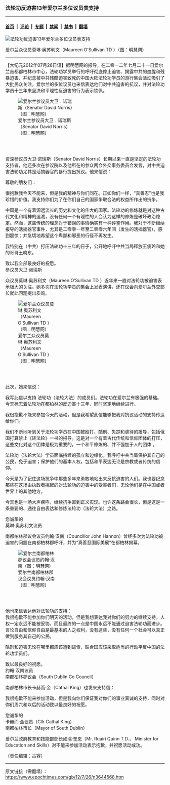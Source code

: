 ### 法轮功反迫害13年爱尔兰多位议员表支持

---

#### [首页](../../../..?n3644568) &nbsp;|&nbsp; [评论](../../../../../epoch-comment?n3644568) &nbsp;|&nbsp; [专题](../../../../../epoch-special?n3644568) &nbsp;|&nbsp; [禁闻](../../../../../epoch-news?n3644568) &nbsp;|&nbsp; [禁书](../../../../../books?n3644568) &nbsp;|&nbsp; [翻墙](https://github.com/gfw-breaker/nogfw/blob/master/README.md?n3644568)


<div><img alt="法轮功反迫害13年爱尔兰多位议员表支持" class="attachment-djy_600_400 size-djy_600_400 wp-post-image" src="https://i.epochtimes.com/assets/uploads/2012/07/1207261027201858.jpg"/>
<div class="caption">
 <p>
  爱尔兰众议员莫琳‧奥苏利文（Maureen O’Sullivan TD ）（图：明慧网）
 </p>
</div></div><hr/><div class="post_content" id="artbody" itemprop="articleBody">
 <!-- article content begin -->
 <p>
  【大纪元2012年07月26日讯】据明慧网的报导，在二零一二年七月二十一日爱尔兰首都都柏林市中心，法轮功学员举行的呼吁彻底停止迫害、揭露中共的血腥和残暴迫害、并纪念被中共残酷迫害致死的中国大陆法轮功学员的游行集会活动吸引了大批民众关注，爱尔兰的多位议员也来信表达他们对中共迫害的抗议，并对法轮功学员十三年来坚决和平理性反迫害的行为表示钦佩。
 </p>
 <figure aria-describedby="caption-attachment-6611047" class="wp-caption aligncenter" id="attachment_6611047" style="width: 180px">
  <ok href=" https://i.epochtimes.com/assets/uploads/2012/07/1207261027101858.jpg" rel="noreferrer noopener" target="_blank">
   <img alt="爱尔兰参议员大卫﹒诺瑞斯（Senator David Norris）（图：明慧网）" class="size-large wp-image-6611047" src="https://i.epochtimes.com/assets/uploads/2012/07/1207261027101858.jpg" title="爱尔兰参议员大卫﹒诺瑞斯（Senator David Norris）（图：明慧网）"/>
  </ok>
  <br/><figcaption class="wp-caption-text" id="caption-attachment-6611047">
   爱尔兰参议员大卫﹒诺瑞斯（Senator David Norris）（图：明慧网）
  </figcaption><br/>
 </figure><br/>
 <p>
  资深参议员大卫‧诺瑞斯（Senator David Norris）长期以来一直是坚定的法轮功支持者，他还多次在参议院以及他所在的参众两会外交事务委员会发言，对中共迫害法轮功尤其是活摘器官的暴行提出抗议。他来信说：
 </p>
 <p>
  尊敬的朋友们：
 </p>
 <p>
  很抱歉我今天不能来，但是我的精神与你们同在。正如你们一样，“真善忍”也是我珍惜的价值。我支持你们为了在你们自己的国家争取合法的权益所作出的抗争。
 </p>
 <p>
  中国是一个有着源远流长的历史和文化的伟大的国家。法轮功的修炼就是对这种古代文化和精神的追溯，没有任何一个有理性的人会认为这样的修炼是破坏政治稳定。然而，这些传统的理念对于错误的事情确实有一种评鉴作用。我对于不断继续报导的活摘器官事件，尤其是二零零一年至二零零六年间（发生的活摘器官），感到震惊；并急切地希望这个卑鄙和邪恶的行径不再发生。
 </p>
 <p>
  我特别在（中共）打压法轮功十三年的日子，公开地呼吁中共当局释放王俊玲和她的哥哥王晓东。
 </p>
 <p>
  致以我全部最良好的祝愿。
  <br/>
  参议员大卫‧诺瑞斯
 </p>
 <p>
  众议员莫琳‧奥苏利文（Maureen O’Sullivan TD ）近年来一直对法轮功被迫害表示极大的关注。她多次在法轮功学员的集会上发表演讲，还在议会向爱尔兰外交部长就此问题提出质询。
  <br/>
  <figure aria-describedby="caption-attachment-6611049" class="wp-caption aligncenter" id="attachment_6611049" style="width: 116px">
   <ok href=" https://i.epochtimes.com/assets/uploads/2012/07/1207261027201858.jpg" rel="noreferrer noopener" target="_blank">
    <img alt="爱尔兰众议员莫琳‧奥苏利文（Maureen O’Sullivan TD ）（图：明慧网）" class="size-large wp-image-6611049" src="https://i.epochtimes.com/assets/uploads/2012/07/1207261027201858.jpg" title="爱尔兰众议员莫琳‧奥苏利文（Maureen O’Sullivan TD ）（图：明慧网）"/>
   </ok>
   <br/><figcaption class="wp-caption-text" id="caption-attachment-6611049">
    爱尔兰众议员莫琳‧奥苏利文（Maureen O’Sullivan TD ）（图：明慧网）
   </figcaption><br/>
  </figure><br/>
 </p>
 <p>
  此次，她来信说：
 </p>
 <p>
  我写此信以支持 法轮功（法轮大法）的成员们。法轮功在爱尔兰有极强的基础。今天标志着法轮功在都柏林的反迫害十三年，同时坚定地继续进行。
 </p>
 <p>
  我很抱歉不能来参加今天的活动，但是我希望此信能够把我对抗议活动的支持传达给你们。
 </p>
 <p>
  我们不断地听到关于法轮功学员在中国被殴打、酷刑、失踪和虐待的报导，包括俄国打算禁止《转法轮》一书的报导。这是对一个有着古代传统和信仰团体的打压，这些文化对这个团体是极为重要的，一个和平修炼的、并不强加于人的团体 。
 </p>
 <p>
  法轮功（法轮大法）学员面临持续的孤立和边缘化。我呼吁中共当局保护其自己的公民，免于迫害；保护他们的基本人权，包括和平表达无论是宗教或者传统的信仰。
 </p>
 <p>
  今天是为了记住这场抗争中那些多年来勇敢地站出来反抗迫害的人们。我也要纪念那些在这场由执政者挑起的对法轮功的迫害中的受害者们，无论他们是在中国或者世界上的其他地方。
 </p>
 <p>
  今天也是一场大声疾呼，继续抗争直到正义实现。也许这条路会很长，但是这是一条重要的、通往自由表达和修炼法轮功（法轮大法）之路。
 </p>
 <p>
  您诚挚的
  <br/>
  莫琳‧奥苏利文议员
 </p>
 <p>
  南都柏林郡议会议员约翰‧汉南（Councillor John Hannon）曾经多次为法轮功被迫害的问题在南都柏林郡呼吁，并为“真善忍国际美展”在都柏林揭幕。
 </p>
 <figure aria-describedby="caption-attachment-6611050" class="wp-caption aligncenter" id="attachment_6611050" style="width: 117px">
  <ok href=" https://i.epochtimes.com/assets/uploads/2012/07/1207261031051858.jpg" rel="noreferrer noopener" target="_blank">
   <img alt="爱尔兰南都柏林郡议会议员约翰‧汉南（图：明慧网）" class="size-large wp-image-6611050" src="https://i.epochtimes.com/assets/uploads/2012/07/1207261031051858.jpg" title="爱尔兰南都柏林郡议会议员约翰‧汉南（图：明慧网）"/>
  </ok>
  <br/><figcaption class="wp-caption-text" id="caption-attachment-6611050">
   爱尔兰南都柏林郡议会议员约翰‧汉南（图：明慧网）
  </figcaption><br/>
 </figure><br/>
 <p>
  他也来信表达他对法轮功的支持：
  <br/>
  我很抱歉不能参加你们明天的活动，但是我想表达我对你们的努力的继续支持。人权一定永远不能被妥协，而且最终的一点是中国永远不能通过迫害法轮功而进步。言论自由和信仰自由是最基本的人之权利，没有这些，没有任何一个社会可以真正做到服务其自己的公民。
 </p>
 <p>
  酷刑和迫害无论在哪里都应该遭到谴责，联合国应该采取适当的行动平反中国的法轮功学员们。
 </p>
 <p>
  致以最良好的祝愿。
  <br/>
  约翰‧汉南议员
  <br/>
  南都柏林郡议会（South Dublin Co Council）
 </p>
 <p>
  南都柏林市长卡赫而‧金（Cathal King）也发来支持信：
 </p>
 <p>
  我很抱歉不能来参加活动，但是我向你们保证我对你们的事业真诚的支持，同时对你们周六和以后的活动致以最良好的祝愿。
 </p>
 <p>
  您诚挚的
  <br/>
  卡赫而‧金议员（Cllr Cathal King）
  <br/>
  南都柏林市长（Mayor of South Dublin）
 </p>
 <p>
  爱尔兰政府教育和技能部部长如瑞‧奎恩（Mr. Ruairi Quinn T.D.， Minister for Education and Skills）对不能来参加活动表示抱歉，并祝愿活动成功。
 </p>
 <p>
  （责任编辑：古容）
 </p>
 <!-- article content end -->
 <div id="below_article_ad">
 </div>
</div>


---

原文链接（需翻墙）：https://www.epochtimes.com/gb/12/7/26/n3644568.htm